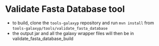 # Validate Fasta Database tool

* to build, clone the `tools-galaxyp` repository and run `mvn install` from `tools-galaxyp/tools/validate_fasta_database` 
* the output jar and all the galaxy wrapper files will then be in validate_fasta_database_build